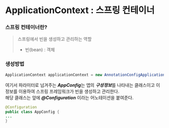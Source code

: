 # ApplicationContext : 스프링 컨테이너

### 스프링 컨테이너란?
> 스프링에서 빈을 생성하고 관리하는 역할
> * 빈(bean) : 객체

### 생성방법
```java
ApplicationContext applicationContext = new AnnotationConfigApplicationContext(AppConfig.class) 
```
여기서 파라미터로 넘겨주는 ***AppConfig***는 앱의 ***구성정보***를 나타내는 클래스이고 이 정보를 이용하여 스프링 프레임워크가 빈을 생성하고 관리한다. </br>
해당 클래스는 앞에 ***@Configuration*** 이라는 어노테이션을 붙여준다.
```java
@Configuration
public class AppConfig {
...
}
```
